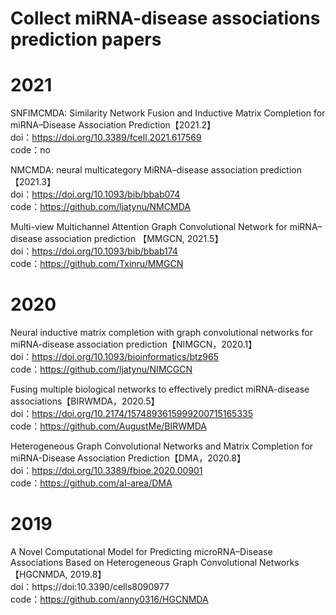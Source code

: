 # Collect miRNA-disease associations  prediction papers

# 2021
SNFIMCMDA: Similarity Network Fusion and Inductive Matrix Completion for miRNA–Disease Association Prediction【2021.2】  
doi：https://doi.org/10.3389/fcell.2021.617569  
code：no  

NMCMDA: neural multicategory MiRNA–disease association prediction【2021.3】  
doi：https://doi.org/10.1093/bib/bbab074  
code：https://github.com/ljatynu/NMCMDA    

Multi-view Multichannel Attention Graph Convolutional Network for miRNA–disease association prediction 【MMGCN, 2021.5】   
doi：https://doi.org/10.1093/bib/bbab174    
code：https://github.com/Txinru/MMGCN      



# 2020
Neural inductive matrix completion with graph convolutional networks for miRNA-disease association prediction【NIMGCN，2020.1】  
doi：https://doi.org/10.1093/bioinformatics/btz965  
code：https://github.com/ljatynu/NIMCGCN  

Fusing multiple biological networks to effectively predict miRNA-disease associations【BIRWMDA，2020.5】  
doi：https://doi.org/10.2174/1574893615999200715165335  
code：https://github.com/AugustMe/BIRWMDA  

Heterogeneous Graph Convolutional Networks and Matrix Completion for miRNA-Disease Association Prediction【DMA，2020.8】  
doi：https://doi.org/10.3389/fbioe.2020.00901  
code：https://github.com/aI-area/DMA  

# 2019  
A Novel Computational Model for Predicting microRNA–Disease Associations Based on Heterogeneous Graph Convolutional Networks【HGCNMDA, 2019.8】  
doi：https://doi:10.3390/cells8090977  
code：https://github.com/anny0316/HGCNMDA    
